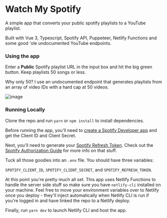 # Watch My Spotify

A simple app that converts your public spotify playlists to a YouTube playlist.

Built with Vue 3, Typescript, Spotify API, Puppeteer, Netlify Functions and some good 'ole undocumented YouTube endpoints.

### Using the app
Enter a **Public** Spotify playlist URL in the input box and hit the big green button. Keep playlists 50 songs or less.

Why only 50? I use an undocumented endpoint that generates playlists from an array of video IDs with a hard cap at 50 videos.


![image](https://user-images.githubusercontent.com/11874169/168439412-856059e8-d57a-4af0-a466-198454ee0184.png)


### Running Locally
Clone the repo and run `yarn` or `npm install` to install dependencies.

Before running the app, you'll need to [create a Spotify Developer app](https://developer.spotify.com/dashboard/login) and get the Client ID and Client Secret.

Next, you'll need to generate your [Spotify Refresh Token](https://getyourspotifyrefreshtoken.herokuapp.com/). Check out the [Spotify Authorization Guide](https://developer.spotify.com/documentation/general/guides/authorization-guide/) for more info on that stuff.

Tuck all those goodies into an `.env` file. You should have three variables:

`SPOTIFY_CLIENT_ID`, `SPOTIFY_CLIENT_SECRET`, and `SPOTIFY_REFRESH_TOKEN`.

At this point you're pretty much all set. This app uses Netlify Functions to handle the server side stuff so make sure you have `netlify-cli` installed on your machine. Feel free to move your environment variables over to Netlify once you deploy - they'll inject automatically when Netlify CLI is run if you're logged in and have linked the repo to a Netlify deploy.



Finally, run `yarn dev` to launch Netlify CLI and host the app.
